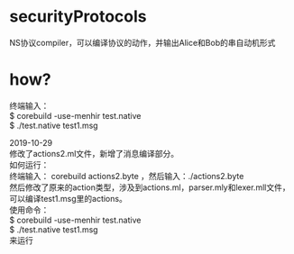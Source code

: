 # securityProtocols
NS协议compiler，可以编译协议的动作，并输出Alice和Bob的串自动机形式
# how?
 终端输入：  
 $ corebuild -use-menhir test.native   
 $ ./test.native  test1.msg  
   
   2019-10-29  
 修改了actions2.ml文件，新增了消息编译部分。  
 如何运行：  
 终端输入： corebuild actions2.byte ，然后输入：./actions2.byte  
 然后修改了原来的action类型，涉及到actions.ml，parser.mly和lexer.mll文件，可以编译test1.msg里的actions。  
 使用命令：  
  $ corebuild -use-menhir test.native   
  $ ./test.native  test1.msg   
  来运行

 
